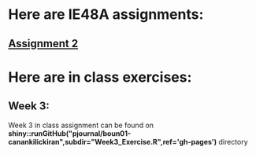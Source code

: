 # Here are IE48A assignments:

## [Assignment 2](https://pjournal.github.io/boun01-canankilickiran/HW2.html)


# Here are in class exercises:

## Week 3:
   Week 3 in class assignment can be found on **shiny::runGitHub("pjournal/boun01-canankilickiran",subdir="Week3_Exercise.R",ref='gh-pages')** directory

